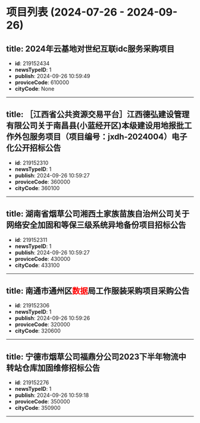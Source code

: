 # 项目列表 (2024-07-26 - 2024-09-26)

## title: 2024年云基地对世纪互联idc服务采购项目
- **id**: 219152434
- **newsTypeID**: 1
- **publish**: 2024-09-26 10:59:49
- **proviceCode**: 610000
- **cityCode**: None
---
## title: ［江西省公共资源交易平台］江西德弘建设管理有限公司关于南昌县(小蓝经开区)本级建设用地报批工作外包服务项目（项目编号：jxdh-2024004）电子化公开招标公告
- **id**: 219152310
- **newsTypeID**: 1
- **publish**: 2024-09-26 10:59:27
- **proviceCode**: 360000
- **cityCode**: 360100
---
## title: 湖南省烟草公司湘西土家族苗族自治州公司关于网络安全加固和等保三级系统异地备份项目招标公告
- **id**: 219152311
- **newsTypeID**: 1
- **publish**: 2024-09-26 10:59:27
- **proviceCode**: 430000
- **cityCode**: 433100
---
## title: 南通市通州区<span style='color:red;'>数据</span>局工作服装采购项目采购公告
- **id**: 219152306
- **newsTypeID**: 1
- **publish**: 2024-09-26 10:59:26
- **proviceCode**: 320000
- **cityCode**: 320600
---
## title: 宁德市烟草公司福鼎分公司2023下半年物流中转站仓库加固维修招标公告
- **id**: 219152276
- **newsTypeID**: 1
- **publish**: 2024-09-26 10:59:18
- **proviceCode**: 350000
- **cityCode**: 350900
---
